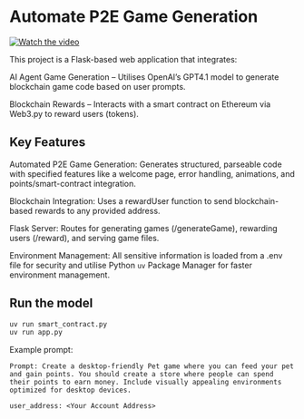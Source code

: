 # Automate P2E Game Generation
[![Watch the video](https://img.youtube.com/vi/MOzv6OnTuTk/0.jpg)](https://www.youtube.com/watch?v=MOzv6OnTuTk)

This project is a Flask-based web application that integrates:

AI Agent Game Generation – Utilises OpenAI’s GPT4.1 model to generate blockchain game code based on user prompts.

Blockchain Rewards – Interacts with a smart contract on Ethereum via Web3.py to reward users (tokens).

## Key Features
Automated P2E Game Generation: Generates structured, parseable code with specified features like a welcome page, error handling, animations, and points/smart-contract integration.

Blockchain Integration: Uses a rewardUser function to send blockchain-based rewards to any provided address.

Flask Server: Routes for generating games (/generateGame), rewarding users (/reward), and serving game files.

Environment Management: All sensitive information is loaded from a .env file for security and utilise Python `uv` Package Manager for faster environment management.

## Run the model
```bash
uv run smart_contract.py
uv run app.py
```

Example prompt:
```
Prompt: Create a desktop-friendly Pet game where you can feed your pet and gain points. You should create a store where people can spend their points to earn money. Include visually appealing environments optimized for desktop devices.

user_address: <Your Account Address>
```
